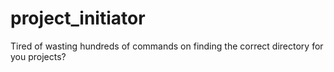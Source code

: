 # project_initiator
Tired of wasting hundreds of commands on finding the correct directory for you projects?
